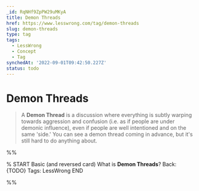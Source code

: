 ```yaml
---
_id: RqNHf9ZpPW29uMKyA
title: Demon Threads
href: https://www.lesswrong.com/tag/demon-threads
slug: demon-threads
type: tag
tags:
  - LessWrong
  - Concept
  - Tag
synchedAt: '2022-09-01T09:42:50.227Z'
status: todo
---
```


# Demon Threads

> A **Demon Thread** is a discussion where everything is subtly warping towards aggression and confusion (i.e. as if people are under demonic influence), even if people are well intentioned and on the same 'side.' You can see a demon thread coming in advance, but it's still hard to do anything about.


%%

% START
Basic (and reversed card)
What is **Demon Threads**?
Back: {TODO}
Tags: LessWrong
END

%%
	
